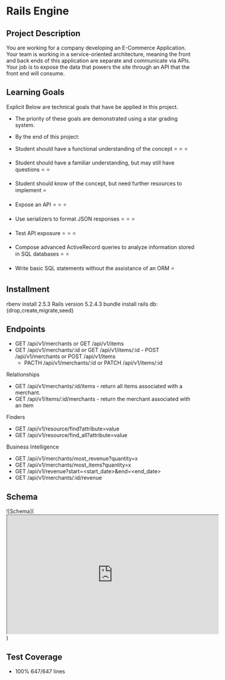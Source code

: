 
# Rails Engine
## Project Description
  You are working for a company developing an E-Commerce Application. Your team is working in a service-oriented architecture, meaning the front and back ends of this application are separate and communicate via APIs. Your job is to expose the data that powers the site through an API that the front end will consume.

## Learning Goals
  Explicit
  Below are technical goals that have be applied in this project.
  * The priority of these goals are demonstrated using a star grading system.
  * By the end of this project:
  * Student should have a functional understanding of the concept ⭐ ⭐ ⭐
  * Student should have a familiar understanding, but may still have questions ⭐ ⭐
  * Student should know of the concept, but need further resources to implement ⭐

  * Expose an API ⭐ ⭐ ⭐
  * Use serializers to format JSON responses ⭐ ⭐ ⭐
  * Test API exposure ⭐ ⭐ ⭐
  * Compose advanced ActiveRecord queries to analyze information stored in SQL databases ⭐ ⭐
  * Write basic SQL statements without the assistance of an ORM ⭐

## Installment
  rbenv install 2.5.3
  Rails version 5.2.4.3 
  bundle install
  rails db:{drop,create,migrate,seed}
  
## Endpoints

  - GET /api/v1/merchants or GET /api/v1/items
   - GET /api/v1/merchants/:id or GET /api/v1/items/:id
    - POST /api/v1/merchants or POST /api/v1/items
     - PACTH /api/v1/merchants/:id or PATCH /api/v1/items/:id
     
  Relationships
   - GET /api/v1/merchants/:id/items - return all items associated with a merchant.
   - GET /api/v1/items/:id/merchants - return the merchant associated with an item
   
   Finders 
   - GET /api/v1/resource/find?attribute=value
   - GET /api/v1/resource/find_all?attribute=value
   
   Business Intelligence
   - GET /api/v1/merchants/most_revenue?quantity=x
   - GET /api/v1/merchants/most_items?quantity=x
   - GET /api/v1/revenue?start=<start_date>&end=<end_date>
   - GET /api/v1/merchants/:id/revenue

  

## Schema

  ![Schema](<iframe width="560" height="315" src='https://dbdiagram.io/embed/5fdf93309a6c525a03bbc2a4'> </iframe>)
  
## Test Coverage

  - 100% 647/647 lines



